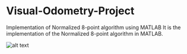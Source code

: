 # Visual-Odometry-Project
Implementation of Normalized 8-point algorithm using MATLAB
It is the implementation of the Normalized 8-point algorithm in MATLAB.

![alt text](https://drive.google.com/file/d/15X7Xbjp5FLRwln0-1gBr7Woun3h2vjUn/view?usp=sharing)

